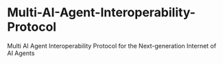 # Multi-AI-Agent-Interoperability-Protocol
Multi AI Agent Interoperability Protocol for the Next-generation Internet of AI Agents
